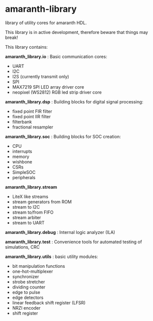 # amaranth-library
library of utility cores for amaranth HDL.

This library is in active development, therefore beware that things
may break!

This library contains:

**amaranth_library.io**
: Basic communication cores:
  * UART
  * I2C
  * I2S (currently transmit only)
  * SPI
  * MAX7219 SPI LED array driver core
  * neopixel (WS2812) RGB led strip driver core

**amaranth_library.dsp**
: Building blocks for digital signal processing:
  * fixed point FIR filter
  * fixed point IIR filter
  * filterbank
  * fractional resampler

**amaranth_library.soc**
: Building blocks for SOC creation:
  * CPU
  * interrupts
  * memory
  * wishbone
  * CSRs
  * SimpleSOC
  * peripherals

**amaranth_library.stream**
* LiteX like streams
* stream generators from ROM
* stream to I2C
* stream to/from FIFO
* stream arbiter
* stream to UART

**amaranth_library.debug**
: Internal logic analyzer (ILA)

**amaranth_library.test**
: Convenience tools for automated testing of simulations, CRC

**amaranth_library.utils**
: basic utility modules:
  * bit manipulation functions
  * one-hot-multiplexer
  * synchronizer
  * strobe stretcher
  * dividing counter
  * edge to pulse
  * edge detectors
  * linear feedback shift register (LFSR)
  * NRZI encoder
  * shift register
